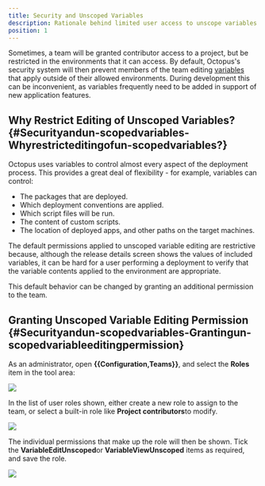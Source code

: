 ```yaml
---
title: Security and Unscoped Variables
description: Rationale behind limited user access to unscope variables if their access is restricted to specific environments.
position: 1
---
```


Sometimes, a team will be granted contributor access to a project, but be restricted in the environments that it can access. By default, Octopus's security system will then prevent members of the team editing [variables](/docs/deployment-process/variables/index.md) that apply outside of their allowed environments. During development this can be inconvenient, as variables frequently need to be added in support of new application features.

## Why Restrict Editing of Unscoped Variables? {#Securityandun-scopedvariables-Whyrestricteditingofun-scopedvariables?}

Octopus uses variables to control almost every aspect of the deployment process. This provides a great deal of flexibility - for example, variables can control:

- The packages that are deployed.
- Which deployment conventions are applied.
- Which script files will be run.
- The content of custom scripts.
- The location of deployed apps, and other paths on the target machines.

The default permissions applied to unscoped variable editing are restrictive because, although the release details screen shows the values of included variables, it can be hard for a user performing a deployment to verify that the variable contents applied to the environment are appropriate.

This default behavior can be changed by granting an additional permission to the team.

## Granting Unscoped Variable Editing Permission {#Securityandun-scopedvariables-Grantingun-scopedvariableeditingpermission}

As an administrator, open **{{Configuration,Teams}}**, and select the **Roles** item in the tool area:

![](/docs/images/3048124/3277948.png)

In the list of user roles shown, either create a new role to assign to the team, or select a built-in role like **Project contributors**to modify.

![](/docs/images/3048124/3277947.png)

The individual permissions that make up the role will then be shown. Tick the **VariableEditUnscoped**or **VariableViewUnscoped** items as required, and save the role.

![](/docs/images/3048124/3277946.png)
